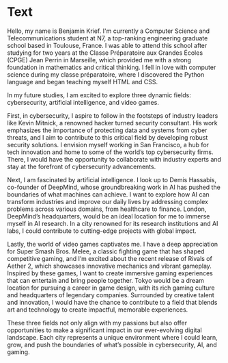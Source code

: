 # Text

Hello, my name is Benjamin Krief. I'm currently a Computer Science and Telecommunications student at N7, a top-ranking engineering graduate school based in Toulouse, France. I was able to attend this school after studying for two years at the Classe Préparatoire aux Grandes Écoles (CPGE) Jean Perrin in Marseille, which provided me with a strong foundation in mathematics and critical thinking. I fell in love with computer science during my classe préparatoire, where I discovered the Python language and began teaching myself HTML and CSS.

In my future studies, I am excited to explore three dynamic fields: cybersecurity, artificial intelligence, and video games. 

First, in cybersecurity, I aspire to follow in the footsteps of industry leaders like Kevin Mitnick, a renowned hacker turned security consultant. His work emphasizes the importance of protecting data and systems from cyber threats, and I aim to contribute to this critical field by developing robust security solutions. I envision myself working in San Francisco, a hub for tech innovation and home to some of the world’s top cybersecurity firms. There, I would have the opportunity to collaborate with industry experts and stay at the forefront of cybersecurity advancements.

Next, I am fascinated by artificial intelligence. I look up to Demis Hassabis, co-founder of DeepMind, whose groundbreaking work in AI has pushed the boundaries of what machines can achieve. I want to explore how AI can transform industries and improve our daily lives by addressing complex problems across various domains, from healthcare to finance. London, DeepMind’s headquarters, would be an ideal location for me to immerse myself in AI research. In a city renowned for its research institutions and AI labs, I could contribute to cutting-edge projects with global impact.

Lastly, the world of video games captivates me. I have a deep appreciation for Super Smash Bros. Melee, a classic fighting game that has shaped competitive gaming, and I’m excited about the recent release of Rivals of Aether 2, which showcases innovative mechanics and vibrant gameplay. Inspired by these games, I want to create immersive gaming experiences that can entertain and bring people together. Tokyo would be a dream location for pursuing a career in game design, with its rich gaming culture and headquarters of legendary companies. Surrounded by creative talent and innovation, I would have the chance to contribute to a field that blends art and technology to create impactful, memorable experiences.

These three fields not only align with my passions but also offer opportunities to make a significant impact in our ever-evolving digital landscape. Each city represents a unique environment where I could learn, grow, and push the boundaries of what’s possible in cybersecurity, AI, and gaming.